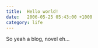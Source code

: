 ```yaml
---
title:  Hello world!
date:   2006-05-25 05:43:00 +1000
category: life
---
```


So yeah a blog, novel eh...
